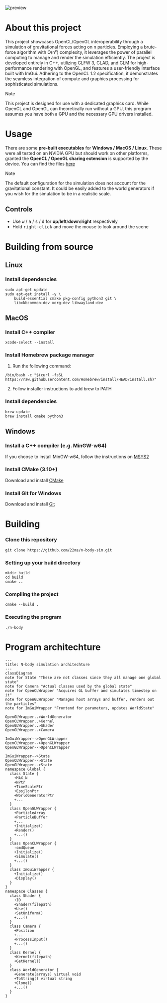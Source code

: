 ![preview](preview.gif)
# About this project

This project showcases OpenCL/OpenGL interoperability through a simulation of gravitational forces acting on n particles. 
Employing a brute-force algorithm with O(n²) complexity, it leverages the power of parallel computing to manage and render the simulation efficiently. 
The project is developed entirely in C++, utilizing GLFW 3, GLAD, and GLM for high-performance rendering with OpenGL, and features a user-friendly interface built with ImGui. 
Adhering to the OpenCL 1.2 specification, it demonstrates the seamless integration of compute and graphics processing for sophisticated simulations.

> [!NOTE]
> 
> This project is designed for use with a dedicated graphics card. While OpenCL and OpenGL can theoretically run without a GPU, this program assumes you have both a GPU and the necessary GPU drivers installed.

# Usage

There are some **pre-built executables** for **Windows / MacOS / Linux**.
These were all tested on an NVIDIA GPU but should work on other platforms, granted the **OpenCL / OpenGL sharing extension** is supported by the device.
You can find the files [here]()

> [!NOTE]
> 
> The default configuration for the simulation does not account for the gravitational constant. It could be easily added to the world generators if you wish for the simulation to be in a realistic scale.

## Controls

- Use <kbd>w</kbd> / <kbd>a</kbd> / <kbd>s</kbd> / <kbd>d</kbd> for **up**/**left**/**down**/**right** respectively
- Hold <kbd>right-click</kbd> and move the mouse to look around the scene

# Building from source

## Linux

### Install dependencies

```console
sudo apt-get update
sudo apt-get install -y \
    build-essential cmake pkg-config python3 git \
    libxkbcommon-dev xorg-dev libwayland-dev
```

## MacOS

### Install C++ compiler

```console
xcode-select --install
```

### Install Homebrew package manager

1. Run the following command:
```console
/bin/bash -c "$(curl -fsSL https://raw.githubusercontent.com/Homebrew/install/HEAD/install.sh)"
```
2. Follow installer instructions to add brew to PATH

### Install dependencies

```console
brew update
brew install cmake python3
```

## Windows

### Install a C++ compiler (e.g. MinGW-w64)

If you choose to install MinGW-w64, follow the instructions on [MSYS2](https://www.msys2.org/)

### Install CMake (3.10+)

Download and install [CMake](https://cmake.org/download/)

### Install Git for Windows

Download and install [Git](https://git-scm.com/download/win)

# Building

### Clone this repository

```console
git clone https://github.com/22ms/n-body-sim.git
```

### Setting up your build directory

```console
mkdir build
cd build
cmake ..
```

### Compiling the project

```console
cmake --build .
```

### Executing the program

```console
./n-body
```

# Program architechture

```mermaid
---
title: N-body simulation architechture
---
classDiagram
note for State "These are not classes since they all manage one global state"
note for Camera "Actual classes used by the global state"
note for OpenCLWrapper "Acquires GL buffer and simulates timestep on it"
note for OpenGLWrapper "Manages host arrays and buffer, renders out the particles"
note for ImGuiWrapper "Frontend for parameters, updates WorldState"

OpenGLWrapper..>WorldGenerator
OpenCLWrapper..>Kernel
OpenGLWrapper..>Shader
OpenGLWrapper..>Camera

ImGuiWrapper-->OpenGLWrapper
OpenCLWrapper-->OpenGLWrapper
OpenGLWrapper-->OpenCLWrapper

ImGuiWrapper-->State
OpenCLWrapper-->State
OpenGLWrapper-->State
namespace Global {
  class State {
    +MAX_N
    +NPtr
    +TimeScalePtr
    +EpsilonPtr
    +WorldGeneratorPtr
    +...
  }
  class OpenGLWrapper {
    +ParticleArray
    +ParticleBuffer
    +...
    +Initialize()
    +Render()
    +...()
  }
  class OpenCLWrapper {
    -cmdQueue
    +Initialize()
    +Simulate()
    +...()
  }
  class ImGuiWrapper {
    +Initialize()
    +Display()
  }
}
namespace Classes {
  class Shader {
    +ID
    +Shader(filepath)
    +Use()
    +SetUniform()
    +...()
  }
  class Camera {
    +Position
    +...
    +ProcessInput()
    +...()
  }
  class Kernel {
    +Kernel(filepath)
    +GetKernel()
  }
  class WorldGenerator {
    +Generate(arrays) virtual void
    +ToString() virtual string
    +Clone()
    +...()
  }
}

```
